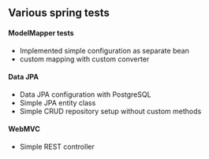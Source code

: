 ## Various spring tests

#### ModelMapper tests

* Implemented simple configuration as separate bean
* custom mapping with custom converter

#### Data JPA

* Data JPA configuration with PostgreSQL
* Simple JPA entity class
* Simple CRUD repository setup without custom methods

#### WebMVC

* Simple REST controller
